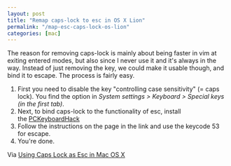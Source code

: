 ```yaml
---
layout: post
title: "Remap caps-lock to esc in OS X Lion"
permalink: "/map-esc-caps-lock-os-lion"
categories: [mac]
---
```


The reason for removing caps-lock is mainly about being faster in vim at exiting entered modes, but also since I never use it and it's always in the way. Instead of just removing the key, we could make it usable though, and bind it to escape. The process is fairly easy.
<ol>
	<li>First you need to disable the key "controlling case sensitivity" (= caps lock). You find the option in <em>System settings &gt; Keyboard &gt; Special keys (in the first tab)</em>.</li>
	<li>Next, to bind caps-lock to the functionality of esc, install the <a href="http://pqrs.org/macosx/keyremap4macbook/extra.html">PCKeyboardHack</a></li>
	<li>Follow the instructions on the page in the link and use the keycode 53 for escape.</li>
	<li>You're done.</li>
</ol>
Via <a href="http://http://stackoverflow.com/questions/127591/using-caps-lock-as-esc-in-mac-os-x">Using Caps Lock as Esc in Mac OS X</a>

